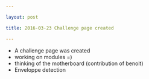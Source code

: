 ```yaml
---

layout: post

title: 2016-03-23 Challenge page created

---
```



-   A challenge page was created
-   working on modules =)
-   thinking of the motherboard (contribution of benoit)
-   Enveloppe detection

